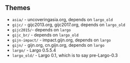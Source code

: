 ## Themes
- `asia/` - uncoveringasia.org, depends on `largo_old`
- `gijc/` - gijc2013.org, gijc2017.org, depends on `largo_old`
- `gijc2015/`- depends on `largo`
- `gijc_br/` - depends on `largo_old`
- `gijn-impact/` - impact.gijn.org, depends on `largo`
- `gijn/` - gijn.org, cn.gijn.org, depends on `largo`
- `largo/` - Largo 0.5.5.4
- `largo_old/` - Largo 0.1, which is to say pre-Largo-0.3
